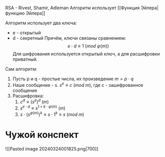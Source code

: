 RSA - Rivest, Shamir, Adleman
Алгоритм использует [[Функция Эйлера|функцию Эйлера]]

Алгоритм использует два ключа:
- e - открытый
- d - секретный
Причём, ключи связаны сравнением: $$e \cdot d \equiv 1 \ (mod \ \varphi(m))$$
Для шифрования используется открытый ключ, а для расшифровки приватный.

Сам алгоритм:
1. Пусть p и q - простые числа, их произведение $m = p \cdot q$
2. Наше сообщение - s. $s^e \equiv c \ (mod \ m)$, где с - зашифрованное сообщение
3. Расшифровка: 
	1. $c^d \equiv (s^e)^d \ (m)$
	2. $s^{e \cdot d} \equiv s^{1 + k \cdot \varphi(m)} \ (m)$
	3. $s \cdot (s^{\varphi(m)})^k \equiv s \cdot 1^k \equiv s \ (mod \ m)$
# Чужой конспект
![[Pasted image 20240324001825.png|700]]